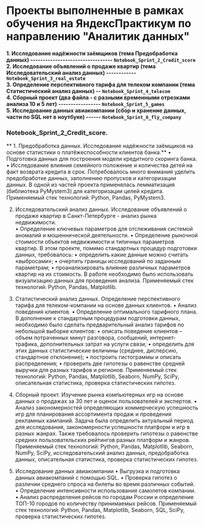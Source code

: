 # Проекты выполненные в рамках обучения на ЯндексПрактикум по направлению "Аналитик данных"   
**1. Исследование надёжности заёмщиков (тема Предобработка данных)  --------------------------------- `Notebook_Sprint_2_Credit_score`**  
**2. Исследование объявлений о продаже квартир  (тема Исследовательский анализ данных) ------------ `Notebook_Sprint_3_real_estate`**   
**3. Определение перспективного тарифа для телеком компании  (тема Статистический анализ данных) -- `Notebook_Sprint_4_telecom`**  
**4. Сборный проект (два файла - с разными временными отрезками анализа 10 и 5 лет)  ----------------- `Notebook_Sprint_5_games`**   
**5. Исследование данных авиакомпании (сбор и хранение данных, части по SQL нет в ноутбуке)  ------ `Notebook_Sprint_6_fly_company`**

### Notebook_Sprint_2_Credit_score.
** 1. Предобработка данных. Исследование надёжности заёмщиков на основе статистики о платёжеспособности клиентов банка.** 
•	Подготовка данных для построения модели кредитного скоринга банка. 
•	Исследование влияния семейного положение и количества детей на факт возврата кредита в срок.
Потребовалось много внимания уделить предобработке данных, заполнению пропусков и категоризации данных. В одной из частей проекта применялась лемматизация (библиотека PyMystem3) для категоризации целей кредита. 
Применяемый стек технологий: Python, Pandas, PyMystem3.

2. Исследовательский анализ данных. Исследование объявлений о продаже квартир в Санкт-Петербурге - анализ рынка недвижимости.  
•	Определение ключевых параметров для отслеживания системой аномалий и мошеннической деятельности.
•	Определение рыночной стоимости объектов недвижимости и типичных параметров квартир.
В этом проекте, помимо стандартных процедур подготовки данных, требовалось:
•	определить какие данные можно считать «выбросами»;
•	очертить границы исследований по заданным параметрам;
•	проанализировать влияние различных параметров квартир на их стоимость.
В работе необходимо было использовать визуализацию данных для проведения анализа.
Применяемый стек технологий: Python, Pandas, Matplotlib.

3. Статистический анализ данных. Определение перспективного тарифа для телеком-компании на основе данных клиентов.
•	Анализ поведения клиентов.
•	Определение оптимального тарифного плана.
В дополнение к стандартным процедурам подготовки данных, необходимо было сделать предварительный анализ тарифов по небольшой выборке клиентов:
•	описать поведение клиентов – объем потраченных минут разговора, сообщений, интернет-трафика, дополнительных затрат на услуги связи;
•	определить для этих данных статистические  величины (среднее, дисперсию, стандартное отклонение);
•	построить гистограммы и описать распределения;
•	проверить две гипотезы о равенстве средней выручки для  разных тарифов и регионов.
Применяемый стек технологий: Python, Pandas, Matplotlib, Seaborn, NumPy, SciPy, описательная статистика, проверка статистических гипотез.

4. Сборный проект. Изучение рынка компьютерных игр на основе данных о продажах за 30 лет и оценок пользователей и экспертов.
•	 Анализ закономерностей определяющих коммерческую успешность игр для планирования ассортимента продаж и проведения рекламных кампаний.
Задача была определить актуальный период для исследования, закономерности успешности платформ и игр в разных жанрах. Также требовалось проверить гипотезы о равенстве средних пользовательских рейтингов разных платформ и жанров.
Применяемый стек технологий: Python, Pandas, Matplotlib, Seaborn, NumPy, SciPy, исследовательский анализ данных, предобработка данных, описательная статистика, проверка статистических гипотез.

5. Исследование данных авиакомпании
•	Выгрузка и подготовка данных авиакомпаний с помощью SQL.
•	Проверка гипотез о различии среднего спроса на билеты во время различных событий. 
•	Определение интенсивности использования самолетов компании.
•	Анализ распределения рейсов по городам России и определение ТОП-10 городов по количеству принимаемых рейсов.
Применяемый стек технологий: Python, Pandas, Matplotlib, Seaborn,	SQL, SciPy, проверка статистических гипотез.
